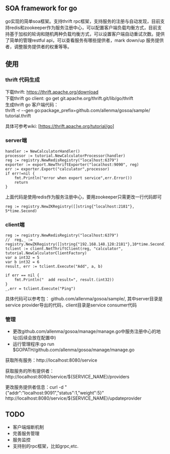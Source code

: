 ## SOA framework for go
go实现的简单soa框架。支持thrift rpc框架，支持服务的注册与自动发现，目前支持redis和zookeeper作为服务注册中心，可以配置客户端负载均衡方式，目前支持基于加权的轮询和随机两种负载均衡方式，可以设置客户端自动重试次数。提供了简单的管理restful api，可以查看服务有哪些提供者，mark down/up 服务提供者，调整服务提供者的权重等等。

## 使用
### thrift 代码生成
下载thrift: https://thrift.apache.org/download  
下载thrift go client: go get git.apache.org/thrift.git/lib/go/thrift   
生成thrift go 客户端代码：   
thrift -r --gen go:package_prefix=github.com/allenma/gosoa/sample/ tutorial.thrift

具体可参考wiki: [https://thrift.apache.org/tutorial/go]

### server端

	handler := NewCalculatorHandler()
    processor := tutorial.NewCalculatorProcessor(handler)
	reg := registry.NewRedisRegistry("localhost:6379")
	exporter := export.NewThriftExporter("localhost:9090", reg)
	err := exporter.Export("calculator",processor)
	if err!=nil {
		fmt.Println("error when export service",err.Error())
		return
	}
	
	
上面代码是使用redis作为服务注册中心，要用zookeeper只需更改一行代码即可
	
	reg := registry.NewZKRegistry([]string{"localhost:2181"}, 5*time.Second)
	

### client端

    reg := registry.NewRedisRegistry("localhost:6379")
	//	reg,_ := registry.NewZKRegistry([]string{"192.168.148.128:2181"},10*time.Second)
	tclient := client.NetThriftClient(reg, "calculator", tutorial.NewCalculatorClientFactory)
	var a int32 = 5
	var b int32 = 6
	result, err := tclient.Execute("Add", a, b)

	if err == nil {
		fmt.Println("  add result=", result.(int32))
	} 
	_,err = tclient.Execute("Ping")
	

具体代码可以参考包： github.com/allenma/gosoa/sample/, 其中server目录是service provider导出的代码，client目录是service consumer代码   


### 管理

- 更改github.com/allenma/gosoa/manage/manage.go中服务注册中心的地址(后续会放在配置中)
- 运行管理程序:go run $GOPATH/github.com/allenma/gosoa/manage/manage.go  
 
获取所有服务：http://localhost:8080/service  

获取服务的所有提供者：http://localhost:8080/service/${SERVICE_NAME}/providers  

更改服务提供者信息：curl -d "{\"addr\":\"localhost:9091\",\"status\":1,\"weight\":5}" http://localhost:8080/service/${SERVICE_NAME}/updateprovider  


## TODO
- 客户端熔断机制
- 完善服务管理
- 服务监控
- 支持别的rpc框架，比如grpc,etc.